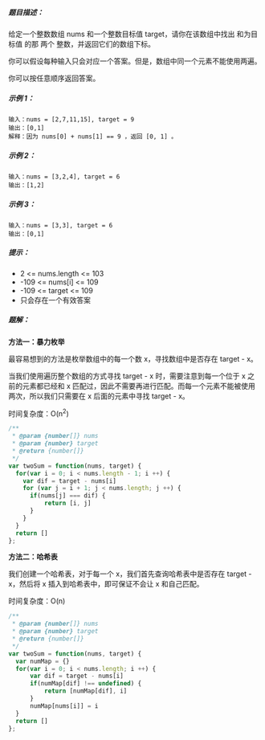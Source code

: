 ##### 题目描述：

给定一个整数数组 nums 和一个整数目标值 target，请你在该数组中找出 和为目标值 的那 两个 整数，并返回它们的数组下标。

你可以假设每种输入只会对应一个答案。但是，数组中同一个元素不能使用两遍。

你可以按任意顺序返回答案。

##### 示例 1：

```
输入：nums = [2,7,11,15], target = 9
输出：[0,1]
解释：因为 nums[0] + nums[1] == 9 ，返回 [0, 1] 。
```

##### 示例 2：

```
输入：nums = [3,2,4], target = 6
输出：[1,2]
```

##### 示例 3：

```
输入：nums = [3,3], target = 6
输出：[0,1]
```

##### 提示：
+ 2 <= nums.length <= 103
+ -109 <= nums[i] <= 109
+ -109 <= target <= 109
+ 只会存在一个有效答案

##### 题解：
**方法一：暴力枚举**

最容易想到的方法是枚举数组中的每一个数 x，寻找数组中是否存在 target - x。

当我们使用遍历整个数组的方式寻找 target - x 时，需要注意到每一个位于 x 之前的元素都已经和 x 匹配过，因此不需要再进行匹配。而每一个元素不能被使用两次，所以我们只需要在 x 后面的元素中寻找 target - x。

时间复杂度：O(n<sup>2</sup>)
```javascript
/**
 * @param {number[]} nums
 * @param {number} target
 * @return {number[]}
 */
var twoSum = function(nums, target) {
  for(var i = 0; i < nums.length - 1; i ++) {
    var dif = target - nums[i]
    for (var j = i + 1; j < nums.length; j ++) {
      if(nums[j] === dif) {
          return [i, j]
      }
    }
  }
  return []
};
```
**方法二：哈希表**

我们创建一个哈希表，对于每一个 x，我们首先查询哈希表中是否存在 target - x，然后将 x 插入到哈希表中，即可保证不会让 x 和自己匹配。

时间复杂度：O(n)
```javascript
/**
 * @param {number[]} nums
 * @param {number} target
 * @return {number[]}
 */
var twoSum = function(nums, target) {
  var numMap = {}
  for(var i = 0; i < nums.length; i ++) {
      var dif = target - nums[i]
      if(numMap[dif] !== undefined) {
          return [numMap[dif], i]
      }
      numMap[nums[i]] = i
  }
  return []
};
```
